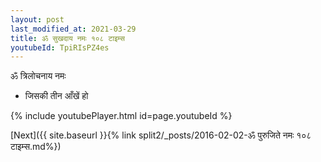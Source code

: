 ```yaml
---
layout: post
last_modified_at: 2021-03-29
title: ॐ सुखदाय नमः १०८ टाइम्स
youtubeId: TpiRIsPZ4es
---
```

 
 
 ॐ त्रिलोचनाय नमः  
 
 -  जिसकी तीन आँखें हो 
 
  
 
  
 
 
 
 
 
 


{% include youtubePlayer.html id=page.youtubeId %}
 
[Next]({{ site.baseurl }}{% link  split2/_posts/2016-02-02-ॐ पुरुजिते नमः १०८ टाइम्स.md%})
 
